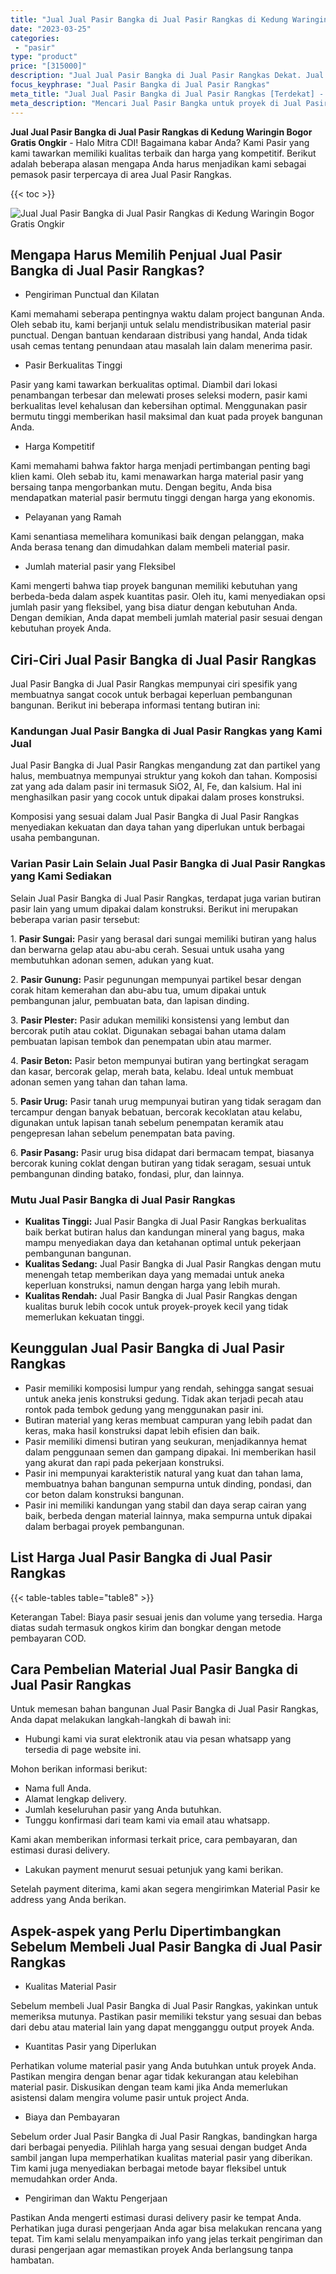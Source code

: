 ```yaml
---
title: "Jual Jual Pasir Bangka di Jual Pasir Rangkas di Kedung Waringin Bogor Gratis Ongkir"
date: "2023-03-25"
categories:
 - "pasir"
type: "product"
price: "[315000]"
description: "Jual Jual Pasir Bangka di Jual Pasir Rangkas Dekat. Jual Pasir Bangka ini sering digunakan dalam proyek konstruksi sebagai bahan campuran yang terpilih dan halus. Kontak kami untuk mendapatkan informasi lebih lanjut."
focus_keyphrase: "Jual Pasir Bangka di Jual Pasir Rangkas"
meta_title: "Jual Jual Pasir Bangka di Jual Pasir Rangkas [Terdekat] - CDI"
meta_description: "Mencari Jual Pasir Bangka untuk proyek di Jual Pasir Rangkas? Kami memiliki Jual Pasir Bangka berkualitas untuk material adukan. Raih penawaran terbaik sekarang."
---
```


**Jual Jual Pasir Bangka di Jual Pasir Rangkas di Kedung Waringin Bogor Gratis Ongkir** - Halo Mitra CDI! Bagaimana kabar Anda? Kami Pasir yang kami tawarkan memiliki kualitas terbaik dan harga yang kompetitif. Berikut adalah beberapa alasan mengapa Anda harus menjadikan kami sebagai pemasok pasir terpercaya di area Jual Pasir Rangkas.

{{< toc >}}

![Jual Jual Pasir Bangka di Jual Pasir Rangkas di Kedung Waringin Bogor Gratis Ongkir](/images/pasir/pasir-bangunan-42.jpg)

## Mengapa Harus Memilih Penjual Jual Pasir Bangka di Jual Pasir Rangkas?

*   Pengiriman Punctual dan Kilatan

Kami memahami seberapa pentingnya waktu dalam project bangunan Anda. Oleh sebab itu, kami berjanji untuk selalu mendistribusikan material pasir punctual. Dengan bantuan kendaraan distribusi yang handal, Anda tidak usah cemas tentang penundaan atau masalah lain dalam menerima pasir.
*   Pasir Berkualitas Tinggi

Pasir yang kami tawarkan berkualitas optimal. Diambil dari lokasi penambangan terbesar dan melewati proses seleksi modern, pasir kami berkualitas level kehalusan dan kebersihan optimal. Menggunakan pasir bermutu tinggi memberikan hasil maksimal dan kuat pada proyek bangunan Anda.
*   Harga Kompetitif

Kami memahami bahwa faktor harga menjadi pertimbangan penting bagi klien kami. Oleh sebab itu, kami menawarkan harga material pasir yang bersaing tanpa mengorbankan mutu. Dengan begitu, Anda bisa mendapatkan material pasir bermutu tinggi dengan harga yang ekonomis.
*   Pelayanan yang Ramah

Kami senantiasa memelihara komunikasi baik dengan pelanggan, maka Anda berasa tenang dan dimudahkan dalam membeli material pasir.
*   Jumlah material pasir yang Fleksibel

Kami mengerti bahwa tiap proyek bangunan memiliki kebutuhan yang berbeda-beda dalam aspek kuantitas pasir. Oleh itu, kami menyediakan opsi jumlah pasir yang fleksibel, yang bisa diatur dengan kebutuhan Anda. Dengan demikian, Anda dapat membeli jumlah material pasir sesuai dengan kebutuhan proyek Anda.

## Ciri-Ciri Jual Pasir Bangka di Jual Pasir Rangkas

Jual Pasir Bangka di Jual Pasir Rangkas mempunyai ciri spesifik yang membuatnya sangat cocok untuk berbagai keperluan pembangunan bangunan. Berikut ini beberapa informasi tentang butiran ini:

### Kandungan Jual Pasir Bangka di Jual Pasir Rangkas yang Kami Jual

Jual Pasir Bangka di Jual Pasir Rangkas mengandung zat dan partikel yang halus, membuatnya mempunyai struktur yang kokoh dan tahan. Komposisi zat yang ada dalam pasir ini termasuk SiO2, Al, Fe, dan kalsium. Hal ini menghasilkan pasir yang cocok untuk dipakai dalam proses konstruksi.

Komposisi yang sesuai dalam Jual Pasir Bangka di Jual Pasir Rangkas menyediakan kekuatan dan daya tahan yang diperlukan untuk berbagai usaha pembangunan.

### Varian Pasir Lain Selain Jual Pasir Bangka di Jual Pasir Rangkas yang Kami Sediakan

Selain Jual Pasir Bangka di Jual Pasir Rangkas, terdapat juga varian butiran pasir lain yang umum dipakai dalam konstruksi. Berikut ini merupakan beberapa varian pasir tersebut:

1\.  **Pasir Sungai:** Pasir yang berasal dari sungai memiliki butiran yang halus dan berwarna gelap atau abu-abu cerah. Sesuai untuk usaha yang membutuhkan adonan semen, adukan yang kuat.

2\.  **Pasir Gunung:** Pasir pegunungan mempunyai partikel besar dengan corak hitam kemerahan dan abu-abu tua, umum dipakai untuk pembangunan jalur, pembuatan bata, dan lapisan dinding.

3\.  **Pasir Plester:** Pasir adukan memiliki konsistensi yang lembut dan bercorak putih atau coklat. Digunakan sebagai bahan utama dalam pembuatan lapisan tembok dan penempatan ubin atau marmer.

4\.  **Pasir Beton:** Pasir beton mempunyai butiran yang bertingkat seragam dan kasar, bercorak gelap, merah bata, kelabu. Ideal untuk membuat adonan semen yang tahan dan tahan lama.

5\.  **Pasir Urug:** Pasir tanah urug mempunyai butiran yang tidak seragam dan tercampur dengan banyak bebatuan, bercorak kecoklatan atau kelabu, digunakan untuk lapisan tanah sebelum penempatan keramik atau pengepresan lahan sebelum penempatan bata paving.

6\.  **Pasir Pasang:** Pasir urug bisa didapat dari bermacam tempat, biasanya bercorak kuning coklat dengan butiran yang tidak seragam, sesuai untuk pembangunan dinding batako, fondasi, plur, dan lainnya.

### Mutu Jual Pasir Bangka di Jual Pasir Rangkas

*   **Kualitas Tinggi:** Jual Pasir Bangka di Jual Pasir Rangkas berkualitas baik berkat butiran halus dan kandungan mineral yang bagus, maka mampu menyediakan daya dan ketahanan optimal untuk pekerjaan pembangunan bangunan.
*   **Kualitas Sedang:** Jual Pasir Bangka di Jual Pasir Rangkas dengan mutu menengah tetap memberikan daya yang memadai untuk aneka keperluan konstruksi, namun dengan harga yang lebih murah.
*   **Kualitas Rendah:** Jual Pasir Bangka di Jual Pasir Rangkas dengan kualitas buruk lebih cocok untuk proyek-proyek kecil yang tidak memerlukan kekuatan tinggi.

## Keunggulan Jual Pasir Bangka di Jual Pasir Rangkas

*   Pasir memiliki komposisi lumpur yang rendah, sehingga sangat sesuai untuk aneka jenis konstruksi gedung. Tidak akan terjadi pecah atau rontok pada tembok gedung yang menggunakan pasir ini.
*   Butiran material yang keras membuat campuran yang lebih padat dan keras, maka hasil konstruksi dapat lebih efisien dan baik.
*   Pasir memiliki dimensi butiran yang seukuran, menjadikannya hemat dalam penggunaan semen dan gampang dipakai. Ini memberikan hasil yang akurat dan rapi pada pekerjaan konstruksi.
*   Pasir ini mempunyai karakteristik natural yang kuat dan tahan lama, membuatnya bahan bangunan sempurna untuk dinding, pondasi, dan cor beton dalam konstruksi bangunan.
*   Pasir ini memiliki kandungan yang stabil dan daya serap cairan yang baik, berbeda dengan material lainnya, maka sempurna untuk dipakai dalam berbagai proyek pembangunan.

## List Harga Jual Pasir Bangka di Jual Pasir Rangkas

{{< table-tables table="table8" >}}

Keterangan Tabel: Biaya pasir sesuai jenis dan volume yang tersedia. Harga diatas sudah termasuk ongkos kirim dan bongkar dengan metode pembayaran COD.

## Cara Pembelian Material Jual Pasir Bangka di Jual Pasir Rangkas

Untuk memesan bahan bangunan Jual Pasir Bangka di Jual Pasir Rangkas, Anda dapat melakukan langkah-langkah di bawah ini:

*   Hubungi kami via surat elektronik atau via pesan whatsapp yang tersedia di page website ini.

Mohon berikan informasi berikut:

*   Nama full Anda.
*   Alamat lengkap delivery.
*   Jumlah keseluruhan pasir yang Anda butuhkan.
*   Tunggu konfirmasi dari team kami via email atau whatsapp.

Kami akan memberikan informasi terkait price, cara pembayaran, dan estimasi durasi delivery.
*   Lakukan payment menurut sesuai petunjuk yang kami berikan.

Setelah payment diterima, kami akan segera mengirimkan Material Pasir ke address yang Anda berikan.

## Aspek-aspek yang Perlu Dipertimbangkan Sebelum Membeli Jual Pasir Bangka di Jual Pasir Rangkas

*   Kualitas Material Pasir

Sebelum membeli Jual Pasir Bangka di Jual Pasir Rangkas, yakinkan untuk memeriksa mutunya. Pastikan pasir memiliki tekstur yang sesuai dan bebas dari debu atau material lain yang dapat mengganggu output proyek Anda.
*   Kuantitas Pasir yang Diperlukan

Perhatikan volume material pasir yang Anda butuhkan untuk proyek Anda. Pastikan mengira dengan benar agar tidak kekurangan atau kelebihan material pasir. Diskusikan dengan team kami jika Anda memerlukan asistensi dalam mengira volume pasir untuk project Anda.
*   Biaya dan Pembayaran

Sebelum order Jual Pasir Bangka di Jual Pasir Rangkas, bandingkan harga dari berbagai penyedia. Pilihlah harga yang sesuai dengan budget Anda sambil jangan lupa memperhatikan kualitas material pasir yang diberikan. Tim kami juga menyediakan berbagai metode bayar fleksibel untuk memudahkan order Anda.
*   Pengiriman dan Waktu Pengerjaan

Pastikan Anda mengerti estimasi durasi delivery pasir ke tempat Anda. Perhatikan juga durasi pengerjaan Anda agar bisa melakukan rencana yang tepat. Tim kami selalu menyampaikan info yang jelas terkait pengiriman dan durasi pengerjaan agar memastikan proyek Anda berlangsung tanpa hambatan.